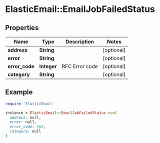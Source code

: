 # ElasticEmail::EmailJobFailedStatus

## Properties

| Name | Type | Description | Notes |
| ---- | ---- | ----------- | ----- |
| **address** | **String** |  | [optional] |
| **error** | **String** |  | [optional] |
| **error_code** | **Integer** | RFC Error code | [optional] |
| **category** | **String** |  | [optional] |

## Example

```ruby
require 'ElasticEmail'

instance = ElasticEmail::EmailJobFailedStatus.new(
  address: null,
  error: null,
  error_code: 550,
  category: null
)
```


